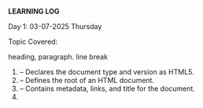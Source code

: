 **LEARNING LOG**

Day 1: 03-07-2025
Thursday

Topic Covered:

heading, paragraph. line break

1. <!DOCTYPE html> – Declares the document type and version as HTML5.


2. <html> – Defines the root of an HTML document.


3. <head> – Contains metadata, links, and title for the document.


4. <title> – Sets the title of the web page shown in the browser tab.


5. <body> – Contains the visible content of the web page.


6. <h1> to <h6> – Define headings, with <h1> being the largest and <h6> the smallest.


7. <p> – Defines a paragraph of text.

8. <br> - Inserts a line break within text or element
   

9.📘 Day 2:04-07-2025
   Friday

1. <a> – Creates a hyperlink to another page or URL.


2. <img> – Embeds an image in the web page.


3. <ul> – Defines an unordered (bulleted) list.


4. <ol> – Defines an ordered (numbered) list.


5. <li> – Defines a list item inside <ul> or <ol>.


6. <div> – Defines a division or section in an HTML document.


7. <strong> – Makes text bold and emphasizes importance.


8. <input> – Creates an input field for user data in forms.




📘 Day 3:09-07-2025
    Wednesday


1. <a> – Creates a hyperlink to another page or URL.


2. <img> – Embeds an image in the web page.


3. <ul> – Defines an unordered (bulleted) list.


4. <ol> – Defines an ordered (numbered) list.


5. <li> – Defines a list item inside <ul> or <ol>.


6. <div> – Defines a division or section in an HTML document.


7. <strong> – Makes text bold and emphasizes importance.


8. <input> – Creates an input field for user data in forms.

Sure! Here's your Day 4 Learning Log with 6 tags:


---

📘 Day 4 – 10-07-2025
   Thursday

1. <header> – Defines the top section of a page, like a logo or title.


2. <nav> – Contains navigation links.


3. <main> – Represents the main content of the page.


4. <section> – Groups related content together.


5. <article> – Represents independent content like blog posts.


6. <footer> – Defines the bottom section like copyright or links.



Sure! Here's your Day 5 Learning Log focused only on HTML form-related tags:


---

📘 Day 5 – 11-07-2025
    Friday

1. <form> – Creates a form to collect user input.


2. <input> – Allows users to enter data (text, number, etc.).


3. <label> – Adds a text label for a form element.


4. <textarea> – Allows multi-line text input.


5. <select> – Creates a drop-down list.


6. <option> – Defines choices inside a drop-down (<select>).


Here’s your Day 6 Learning Log focused on Accessibility Basics in HTML:


---

📘 Day 6 – 12-07-2025
   Saturday

   
1. alt attribute – Provides alternative text for images, helpful for screen readers.


2. <label for=""> – Links a label to a specific form input to improve accessibility.


3. Proper form structure – Use <form>, <label>, and associated inputs correctly for assistive technologies.
4. <form>
      <label for=" ">
         <input type=" " id=" " name=" ">
      </label><br>
      <button type=" "> </button>
   </form>
==========================================================================================================================================================

Day 7:  
16 - 07 - 2025 (Wednesday) 
Topic: CSS Syntax and Selectors

The general syntax of CSS is: selector { property: value; }

Selectors are used to select HTML elements to apply specific styles. There are three main types: ID, Class, and Element selectors.

→ ID Selector: Targets a unique element. It is written using #, for example: #header.

→ Class Selector: Targets multiple elements with the same class. It is written using ., for example: .box.

→ Element Selector: Directly targets HTML tags such as <h1>, <p>, <div>, etc.

Selectors help us apply different styles to specific parts of the webpage effectively.


Day 8:  
17 - 07 - 2025 (Thursday)  
Topic: CSS Colors, Fonts, and Units

In CSS, we use different properties to style text and layout using colors, fonts, and measurement units.

→ Colors: CSS supports color names (red, blue), HEX codes (#ff0000), RGB (rgb(255,0,0)), and HSL formats.

→ Fonts: We use font-family to apply fonts like Arial, Verdana, or Google Fonts. We can also set bold or italic using font-weight and font-style.

→ Units:
- px (pixels): Fixed-size units.
- em: Relative to the parent’s font size.
- rem: Relative to the root element’s font size.
- % (percent): Relative to the parent container size.

Using the right fonts, colors, and units improves both the *appearance* and *responsiveness* of a web page.


Day 9:  
18 - 07 - 2025 (Friday)  
Topic: CSS Box Model

The CSS Box Model describes how every HTML element is structured and spaced in the layout.

It consists of the following parts (from inside out):

→ Content: The actual text or image inside the element.  
→ Padding: Space between the content and the border (inside the box).  
→ Border: The edge surrounding the padding and content.  
→ Margin: Space outside the element that separates it from other elements.

Each part can be styled using CSS properties like margin, padding, border, and width/height.

Understanding the box model is essential for controlling *spacing, **alignment, and **layout design* effectively.



Day 10:  
19 - 07 - 2025 (Saturday)  
Topic: CSS Display Types

The `display` property in CSS controls how an element is rendered on the page.

→ block: Takes up the full width available (e.g., <div>, <p>). Starts on a new line.

→ inline: Takes up only as much width as needed (e.g., <span>, <a>). Stays within the line.

→ inline-block: Behaves like inline but allows setting width, height, padding, and margin.

→ flex: Enables a flexible box layout. It allows easy alignment and distribution of items using `display: flex`.

→ grid: Provides a two-dimensional layout system for arranging items in rows and columns using `display: grid`.

Choosing the right display type helps control element behavior and structure the layout properly.



Day 11:  
21 - 07 - 2025 (Monday)  
Topic: CSS Flexbox Layout

Flexbox is a one-dimensional layout model used to align and distribute space among items in a container.

To use Flexbox, we set the container’s `display` to `flex`:
→ display: flex; – enables flexbox on the container.

Main properties for layout control:
→ justify-content: Aligns items horizontally (e.g., center, space-between, space-around).  
→ align-items: Aligns items vertically (e.g., center, flex-start, flex-end).  
→ flex-direction: Sets the direction of the flex items (row, column).  
→ gap: Adds spacing between items.

Flexbox helps build responsive layouts with clean alignment and spacing, especially for navigation bars and cards.



Day 12:  
22 - 07 - 2025 (Tuesday)  
Topic: CSS Grid Layout

CSS Grid is a two-dimensional layout system used to arrange items in rows and columns with precision.

To activate Grid, we use: `display: grid;` on the container.

Key properties used in Grid layout:
→ grid-template-columns: Defines the number and size of columns (e.g., 1fr 1fr for two equal columns).  
→ grid-template-rows: Defines row heights.  
→ gap: Sets space between rows and columns.  
→ grid-column / grid-row: Specifies how many columns or rows an item should span.  
→ place-items: Shorthand to align items both vertically and horizontally (like `center`, `start`, `end`).

CSS Grid is ideal for creating complex layouts like galleries, dashboards, and structured page sections.
